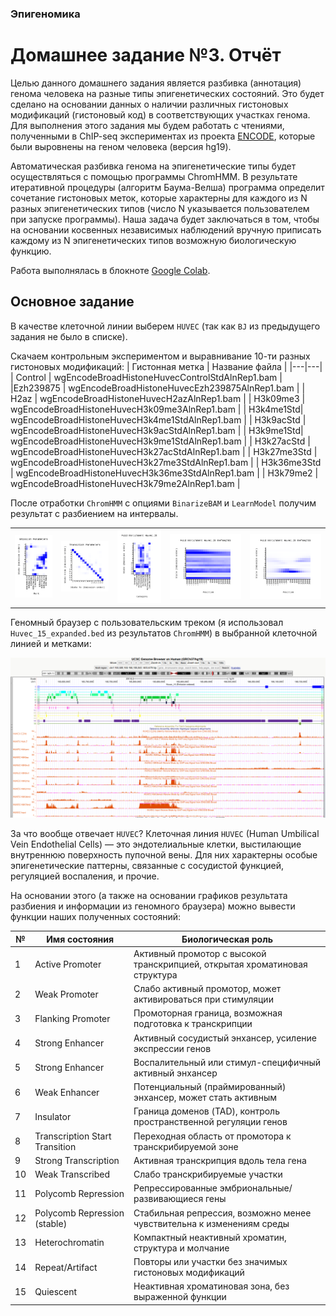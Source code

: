 ### Эпигеномика
# Домашнее задание №3. Отчёт
Целью данного домашнего задания является разбивка (аннотация) генома человека на разные типы эпигенетических состояний. Это будет сделано на основании данных о наличии различных гистоновых модификаций (гистоновый код) в соответствующих участках генома. Для выполнения этого задания мы будем работать с чтениями, полученными в ChIP-seq экспериментах из проекта [ENCODE](https://www.encodeproject.org/), которые были выровнены на геном человека (версия hg19). 

Автоматическая разбивка генома на эпигенетические типы будет осуществляться с помощью программы ChromHMM. В результате итеративной процедуры (алгоритм Баума-Велша) программа определит сочетание гистоновых меток, которые характерны для каждого из N разных эпигенетических типов (число N указывается пользователем при запуске программы). Наша задача будет заключаться в том, чтобы на основании косвенных независимых наблюдений вручную приписать каждому из N эпигенетических типов возможную биологическую функцию.

Работа выполнялась в блокноте [Google Colab](https://colab.research.google.com/drive/18cMAmYvewLoa0jr2PQRDhexm3osyFpb2?usp=sharing).

## Основное задание
В качестве клеточной линии выберем `HUVEC` (так как `BJ` из предыдущего задания не было в списке).

Скачаем контрольным экспериментом и выравнивание 10-ти разных гистоновых модификаций:
|  Гистонная метка | Название файла  |
|---|---|
| Control | wgEncodeBroadHistoneHuvecControlStdAlnRep1.bam |
|Ezh239875 |	wgEncodeBroadHistoneHuvecEzh239875AlnRep1.bam	|
| H2az	| wgEncodeBroadHistoneHuvecH2azAlnRep1.bam |
|	H3k09me3	| wgEncodeBroadHistoneHuvecH3k09me3AlnRep1.bam |
|	H3k4me1Std|	wgEncodeBroadHistoneHuvecH3k4me1StdAlnRep1.bam |
|	H3k9acStd	| wgEncodeBroadHistoneHuvecH3k9acStdAlnRep1.bam |
|	H3k9me1Std|	wgEncodeBroadHistoneHuvecH3k9me1StdAlnRep1.bam |
|	H3k27acStd	| wgEncodeBroadHistoneHuvecH3k27acStdAlnRep1.bam |
|	H3k27me3Std	| wgEncodeBroadHistoneHuvecH3k27me3StdAlnRep1.bam |
|	H3k36me3Std	| wgEncodeBroadHistoneHuvecH3k36me3StdAlnRep1.bam |
|	H3k79me2	| wgEncodeBroadHistoneHuvecH3k79me2AlnRep1.bam |

После отработки `ChromHMM` с опциями `BinarizeBAM` и `LearnModel` получим результат с разбиением на интервалы.

| | | | | |
|---|---|---|---|---|
| ![](https://github.com/akamaaru/hse25_hw3/blob/main/img/emissions.png) | ![](https://github.com/akamaaru/hse25_hw3/blob/main/img/transitions.png) | ![](https://github.com/akamaaru/hse25_hw3/blob/main/img/overlap.png) |![](https://github.com/akamaaru/hse25_hw3/blob/main/img/RefSeqTES_neighborhood.png) | ![](https://github.com/akamaaru/hse25_hw3/blob/main/img/RefSeqTSS_neighborhood.png)|

Геномный браузер с пользовательским треком (я использовал `Huvec_15_expanded.bed` из результатов `ChromHMM`) в выбранной клеточной линией и метками:

![](https://github.com/akamaaru/hse25_hw3/blob/main/img/browser.png)

За что вообще отвечает `HUVEC`? Клеточная линия `HUVEC` (Human Umbilical Vein Endothelial Cells) — это эндотелиальные клетки, 
выстилающие внутреннюю поверхность пупочной вены. 
Для них характерны особые эпигенетические паттерны, связанные с сосудистой функцией, регуляцией воспаления, и прочие.

На основании этого (а также на основании графиков результата разбиения и информации из геномного браузера) можно вывести функции наших полученных состояний:

| № | Имя состояния | Биологическая роль  |
|-------|--------------------------------------|----------------------------------------------------------------------------|
| 1     | Active Promoter  | Активный промотор с высокой транскрипцией, открытая хроматиновая структура |
| 2     | Weak Promoter   | Слабо активный промотор, может активироваться при стимуляции               |
| 3     | Flanking Promoter  | Промоторная граница, возможная подготовка к транскрипции                   |
| 4     | Strong Enhancer   | Активный сосудистый энхансер, усиление экспрессии генов                    |
| 5     | Strong Enhancer   | Воспалительный или стимул-специфичный активный энхансер                    |
| 6     | Weak Enhancer  | Потенциальный (праймированный) энхансер, может стать активным              |
| 7     | Insulator  | Граница доменов (TAD), контроль пространственной регуляции генов           |
| 8     | Transcription Start Transition       | Переходная область от промотора к транскрибируемой зоне                    |
| 9     | Strong Transcription | Активная транскрипция вдоль тела гена                                  |
| 10    | Weak Transcribed    | Слабо транскрибируемые участки                                             |
| 11    | Polycomb Repression | Репрессированные эмбриональные/развивающиеся гены                        |
| 12    | Polycomb Repression (stable)         | Стабильная репрессия, возможно менее чувствительна к изменениям среды      |
| 13    | Heterochromatin  | Компактный неактивный хроматин, структура и молчание                       |
| 14    | Repeat/Artifact       | Повторы или участки без значимых гистоновых модификаций                    |
| 15    | Quiescent  | Неактивная хроматиновая зона, без выраженной функции                       |
